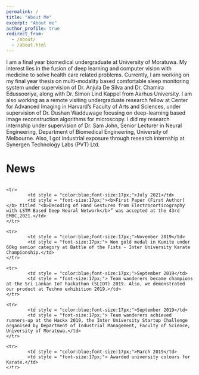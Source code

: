 ```yaml
---
permalink: /
title: "About Me"
excerpt: "About me"
author_profile: true
redirect_from: 
  - /about/
  - /about.html
---
```


I am a final year biomedical undergraduate at University of Moratuwa. My interest lies in the fusion of deep learning and computer vision with medicine to solve health care related problems. Currently, I am working on my final year thesis on multi-modality based comfortable sleep monitoring system under supervision of Dr. Anjula De Silva and Dr. Chamira Edussooriya, along with Dr. Simon Lind Kappel from Aarhus University. I am also working as a remote visiting undergraduate research fellow at Center for Advanced Imaging in Harvard’s Faculty of Arts and Sciences, under supervision of Dr. Dushan Wadduwage focusing on deep-learning based image reconstruction algorithms for microscopy.  I did my research internship under supervision of Dr. Sam John, Senior Lecturer in Neural Engineering, Department of Biomedical Engineering, University of Melbourne. Also, I got industrial exposure through research internship at Synergen Technology Labs (PVT) Ltd. 


News
====
<head>
    <link href="/_pages/news.css" rel="stylesheet">
</head>
 <div style="height: 500px; overflow: auto;">
   <table style = "border-collapse: collapse;width: 100%">
	<colgroup>
       		<col span="1" style="width: 18%;">
       		<col span="1" style="width: 82%;">
    	</colgroup>	

  	<tr>
    		<td style = "color:blue;font-size:17px;">July 2021</td>
    		<td style = "font-size:17px;"><b>First Paper (First Author)</b> titled "<b>Decoding of Hand Gestures from Electrocorticography with LSTM Based Deep Neural Network</b>” was accepted at the 43rd EMBC,2021.</td> 	
	</tr>

	<tr>
    		<td style = "color:blue;font-size:17px;">November 2019</td>
    		<td style = "font-size:17px;"> Won gold medal in Kumite under 60kg senior category at Battle of the Fists - Inter University Karate Championship.</td> 	
	</tr>
	
	<tr>
    		<td style = "color:blue;font-size:17px;">September 2019</td>
    		<td style = "font-size:17px;"> Team wanderers became champions at the Sri Lankan IoT hackathon (SLIOT) 2019. Also, we demonstrated our product at Techno exhibition 2019.</td> 	
	</tr>
	
	<tr>
    		<td style = "color:blue;font-size:17px;">September 2019</td>
    		<td style = "font-size:17px;"> Team wanderers achieved runners-up at the Hackx 2019, the Inter University Startup Challenge organised by Department of Industrial Management, Faculty of Science, University of Moratuwa.</td> 	
	</tr>

	<tr>
    		<td style = "color:blue;font-size:17px;">March 2019</td>
    		<td style = "font-size:17px;"> Awarded university colours for Karate.</td> 	
	</tr>

	<tr>
    		<td style = "color:blue;font-size:17px;">November 2018</td>
    		<td style = "font-size:17px;"> Represented university karate team at inter university karate championship and won silver in Kumite under -55kg senior category.</td> 	
	</tr>

	<tr>
    		<td style = "color:blue;font-size:17px;">November 2017</td>
    		<td style = "font-size:17px;"> Won Bronze medal at National Karate Championship in Kumite under -60kg black belt category.</td> 	
	</tr>

	<tr>
    		<td style = "color:blue;font-size:17px;">September 2017</td>
    		<td style = "font-size:17px;"> Started my undergraduate degree in biomedical engineering at University of Moratuwa, Sri Lanka.</td> 	
	</tr>
   </table> 
 </div>
